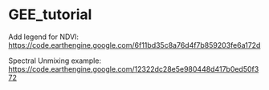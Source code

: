 # GEE_tutorial

Add legend for NDVI: 
https://code.earthengine.google.com/6f11bd35c8a76d4f7b859203fe6a172d

Spectral Unmixing example:
https://code.earthengine.google.com/12322dc28e5e980448d417b0ed50f372
